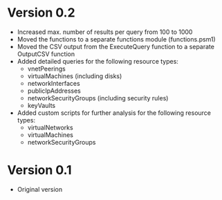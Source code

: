 # Version 0.2

- Increased max. number of results per query from 100 to 1000
- Moved the functions to a separate functions module (functions.psm1)
- Moved the CSV output from the ExecuteQuery function to a separate OutputCSV function
- Added detailed queries for the following resource types:
  - vnetPeerings
  - virtualMachines (including disks)
  - networkInterfaces
  - publicIpAddresses
  - networkSecurityGroups (including security rules)
  - keyVaults
- Added custom scripts for further analysis for the following resource types:
  - virtualNetworks
  - virtualMachines
  - networkSecurityGroups

# Version 0.1

- Original version